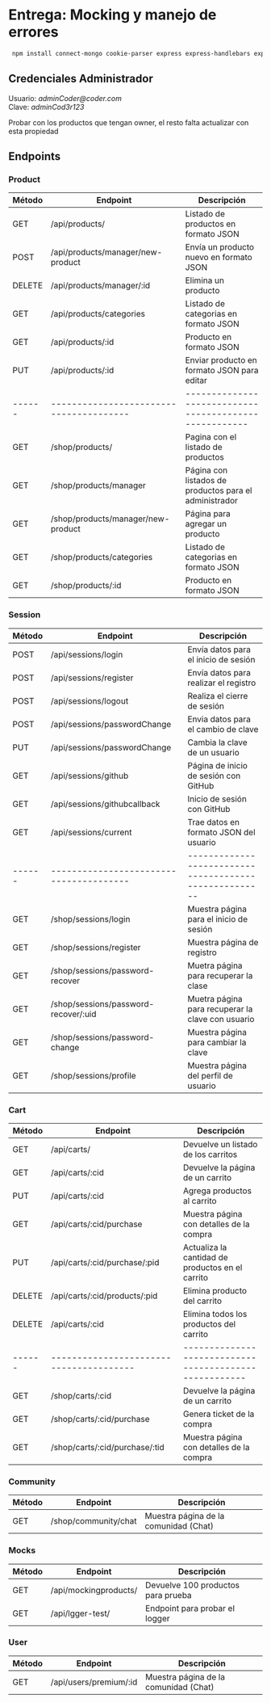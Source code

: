 # Entrega: Mocking y manejo de errores

```diff
 npm install connect-mongo cookie-parser express express-handlebars express-session handlebars-helpers mongoose mongoose-paginate-v2 router toastify-js bcrypt passport passport-local passport-github2 commander dotenv nodemailer socket.oi swagger-jsdoc swagger-ui-express multer
```

## Credenciales Administrador
Usuario: _adminCoder<span>@</span>coder.com_<br />
Clave: _adminCod3r123_<br />

Probar con los productos que tengan owner, el resto falta actualizar con esta propiedad

## Endpoints

### Product

| Método| Endpoint                                | Descripción                                            |
| ------| --------------------------------------- | ------------------------------------------------------ |
| GET   | /api/products/                          | Listado de productos en formato JSON                   |
| POST  | /api/products/manager/new-product       | Envía un producto nuevo en formato JSON                |
| DELETE| /api/products/manager/:id               | Elimina un producto                                    |
| GET   | /api/products/categories                | Listado de categorias en formato JSON                  |
| GET   | /api/products/:id                       | Producto en formato JSON                               |
| PUT   | /api/products/:id                       | Enviar producto en formato JSON para editar            |
| ------| --------------------------------------- | ------------------------------------------------------ |
| GET   | /shop/products/                         | Pagina con el listado de productos                    |
| GET   | /shop/products/manager                  | Página con listados de productos para el administrador|
| GET   | /shop/products/manager/new-product      | Página para agregar un producto                       |
| GET   | /shop/products/categories               | Listado de categorias en formato JSON                 |
| GET   | /shop/products/:id                      | Producto en formato JSON                              |

### Session

| Método| Endpoint                                | Descripción                                            |
| ------| --------------------------------------- | ------------------------------------------------------ |
| POST  | /api/sessions/login                     | Envía datos para el inicio de sesión                   |
| POST  | /api/sessions/register                  | Envía datos para realizar el registro                  |
| POST  | /api/sessions/logout                    | Realiza el cierre de sesión                            |
| POST  | /api/sessions/passwordChange            | Envia datos para el cambio de clave                    |
| PUT   | /api/sessions/passwordChange            | Cambia la clave de un usuario                          |
| GET   | /api/sessions/github                    | Página de inicio de sesión con GitHub                  |
| GET   | /api/sessions/githubcallback            | Inicio de sesión con GitHub                            |
| GET   | /api/sessions/current                   | Trae datos en formato JSON del usuario                 |
| ------| --------------------------------------- | ------------------------------------------------------ |
| GET   | /shop/sessions/login                    | Muestra página para el inicio de sesión                |
| GET   | /shop/sessions/register                 | Muestra página de registro                             |
| GET   | /shop/sessions/password-recover         | Muetra página para recuperar la clase                  |
| GET   | /shop/sessions/password-recover/:uid    | Muetra página para recuperar la clave con usuario      |
| GET   | /shop/sessions/password-change          | Muestra página para cambiar la clave                   |
| GET   | /shop/sessions/profile                  | Muestra página del perfil de usuario                   |

### Cart

| Método| Endpoint                                | Descripción                                            |
| ------| --------------------------------------- | ------------------------------------------------------ |
| GET   | /api/carts/                             | Devuelve un listado de los carritos                    |
| GET   | /api/carts/:cid                         | Devuelve la página de un carrito                       |
| PUT   | /api/carts/:cid                         | Agrega productos al carrito                            |
| GET   | /api/carts/:cid/purchase                | Muestra página con detalles de la compra               |
| PUT   | /api/carts/:cid/purchase/:pid           | Actualiza la cantidad de productos en el carrito       |
| DELETE| /api/carts/:cid/products/:pid           | Elimina producto del carrito                           |
| DELETE| /api/carts/:cid                         | Elimina todos los productos del carrito                |
| ------| --------------------------------------- | ------------------------------------------------------ |
| GET   | /shop/carts/:cid                        | Devuelve la página de un carrito                       |
| GET   | /shop/carts/:cid/purchase               | Genera ticket de la compra                             |
| GET   | /shop/carts/:cid/purchase/:tid          | Muestra página con detalles de la compra               |


### Community

| Método| Endpoint                                | Descripción                                            |
| ------| --------------------------------------- | ------------------------------------------------------ |
| GET   | /shop/community/chat                    | Muestra página de la comunidad (Chat)                  |

### Mocks

| Método| Endpoint                                | Descripción                                            |
| ------| --------------------------------------- | ------------------------------------------------------ |
| GET   | /api/mockingproducts/                   | Devuelve 100 productos para prueba                     |
| GET   | /api/lgger-test/                        | Endpoint para probar el logger                         |

### User

| Método| Endpoint                                | Descripción                                            |
| ------| --------------------------------------- | ------------------------------------------------------ |
| GET   | /api/users/premium/:id                         | Muestra página de la comunidad (Chat)           |